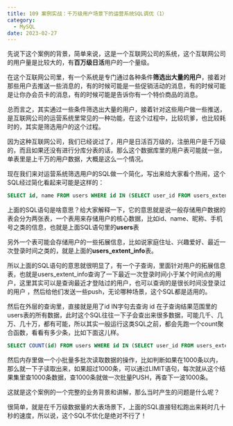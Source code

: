 ```yaml
---
title: 109 案例实战：千万级用户场景下的运营系统SQL调优（1）
category:
  - MySQL
date: 2023-02-27
---
```


<!-- more -->


先说下这个案例的背景，简单来说，这是一个互联网公司的系统，这个互联网公司的用户量是比较大的，有**百万级日活**用户的一个量级。

在这个互联网公司里，有一个系统是专门通过各种条件**筛选出大量的用户**，接着对那些用户去推送一些消息的，有的时候可能是一些促销活动的消息，有的时候可能是让你办会员卡的消息，有的时候可能是告诉你有一个特价商品的消息。

总而言之，其实通过一些条件筛选出大量的用户，接着针对这些用户做一些推送，是互联网公司的运营系统里常见的一种功能，在这个过程中，比较坑爹，也比较耗时的，其实是筛选用户的这个过程。

因为这种互联网公司，我们已经说过了，用户是日活百万级的，注册用户是千万级的，而且如果还没有进行分库分表的话，那么这个数据库里的用户表可能就一张，单表里是上千万的用户数据，大概是这么一个情况。

现在我们来对运营系统筛选用户的SQL做一个简化，写出来给大家看个热闹，这个SQL经过简化看起来可能是这样的：

```sql
SELECT id, name FROM users WHERE id IN (SELECT user_id FROM users_extent_info WHERE latest_login_time < xxxxx);
```

上面的SQL语句是啥意思？给大家解释一下，它的意思就是说一般存储用户数据的表会分为两张表，一个表用来存储用户的核心数据，比如id、name、昵称、手机号之类的信息，也就是上面SQL语句里的**users**表

另外一个表可能会存储用户的一些拓展信息，比如说家庭住址、兴趣爱好、最近一次登录时间之类的，就是上面的**users_extent_info**表。

所以上面的SQL语句的意思就很明显了，有一个子查询，里面针对用户的拓展信息表，也就是users_extent_info查询了一下最近一次登录时间小于某个时间点的用户，这里其实可以是查询最近才登陆过的用户，也可以查询的是很长时间没登录过的用户 ，然后给他们发送一些push，无论哪种场景，这个SQL都是适用的。

然后在外层的查询里，直接就是用了id IN字句去查询 id 在子查询结果范围里的users表的所有数据，此时这个SQL往往一下子会查出来很多数据，可能几千、几万、几十万，都有可能，所以其实一般运行这类SQL之前，都会先跑一个count聚合函数，看看有多少条，比如下面这儿样。

```sql
SELECT COUNT(id) FROM users WHERE id IN (SELECT user_id FROM users_extent_info WHERE latest_login_time < xxxxx);
```

然后内存里做一个小批量多批次读取数据的操作，比如判断如果在1000条以内，那么就一下子读取出来，如果超过1000条，可以通过LIMIT语句，每次就从这个结果集里查1000条数据，查1000条就做一次批量PUSH，再查下一波1000条。

这就是这个案例的一个完整的业务背景和讲解，那么当时产生的问题是什么呢？

很简单，就是在千万级数据量的大表场景下，上面的SQL直接轻松跑出来耗时几十秒的速度，所以说，这个SQL不优化是绝对不行了！
